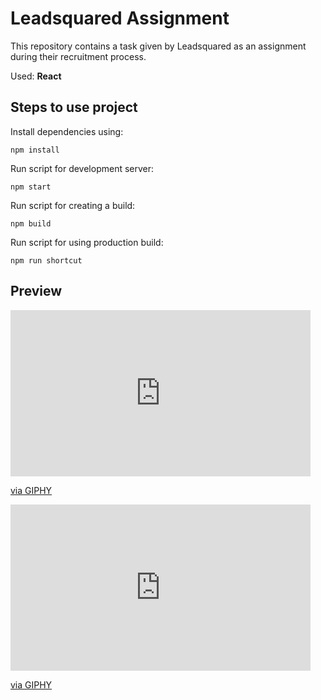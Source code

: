# Leadsquared Assignment
This repository contains a task given by Leadsquared as an assignment during their recruitment process.

Used: **React**

## Steps to use project

Install dependencies using:

```
npm install
```

Run script for development server:

```
npm start
```

Run script for creating a build:

```
npm build
```

Run script for using production build:

```
npm run shortcut
```

## Preview

<iframe src="https://giphy.com/embed/mq8iY46p3Eybv4y9Aq" width="480" height="266" frameBorder="0" class="giphy-embed" allowFullScreen></iframe><p><a href="https://giphy.com/gifs/website-ecommerce-mq8iY46p3Eybv4y9Aq">via GIPHY</a></p>

<iframe src="https://giphy.com/embed/5idUJgNGMIQLI8VgVF" width="480" height="266" frameBorder="0" class="giphy-embed" allowFullScreen></iframe><p><a href="https://giphy.com/gifs/website-ecommerce-5idUJgNGMIQLI8VgVF">via GIPHY</a></p>